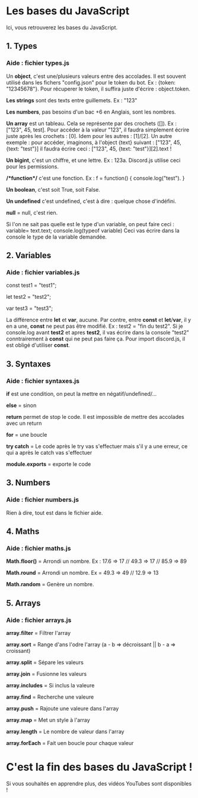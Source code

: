 # Les bases du JavaScript
Ici, vous retrouverez les bases du JavaScript.

## 1. Types
### Aide : fichier types.js
Un **object**, c'est une/plusieurs valeurs entre des accolades. Il est souvent utilisé dans les fichers "config.json" pour le token du bot. Ex : {token: "12345678"}. Pour récuperer le token, il suffira juste d'écrire : object.token.

**Les strings** sont des texts entre guillemets. Ex :  "123"

**Les numbers**, pas besoins d'un bac +6 en Anglais, sont les nombres.

**Un array** est un tableau. Cela se représente par des crochets ([]). Ex : ["123", 45, test]. Pour accéder à la valeur "123", il faudra simplement écrire juste après les crochets : [0]. Idem pour les autres : [1]/[2]. Un autre exemple : pour accéder, imaginons, à l'object {text} suivant : ["123", 45, {text: "test"}] il faudra écrire ceci : ["123", 45, {text: "test"}][2].text ! 

**Un bigint**, c'est un chiffre, et une lettre. Ex : 123a. Discord.js utilise ceci pour les permissions.

**/\*function\*/** c'est une fonction. Ex : f = function() {
    console.log("test").
}

**Un boolean**, c'est soit True, soit False.

**Un undefined** c'est undefined, c'est à dire : quelque chose d'indéfini.

**null** = null, c'est rien.

Si l'on ne sait pas quelle est le type d'un variable, on peut faire ceci : variable= text.text;
console.log(typeof variable)
Ceci vas écrire dans la console le type de la variable demandée.

## 2. Variables
### Aide : fichier variables.js
const test1 = "test1";

let test2 = "test2";

var test3 = "test3";

La différence entre **let** et **var**, aucune. Par contre, entre **const** et **let**/**var**, il y en a une, **const** ne peut pas être modifié. Ex : test2 = "fin du test2". Si je console.log avant **test2** et apres **test2**, il vas écrire dans la console "test2" conntrairement à **const** qui ne peut pas faire ça. Pour import discord.js, il est obligé d'utiliser **const**.

## 3. Syntaxes
### Aide : fichier syntaxes.js
**if** est une condition, on peut la mettre en négatif/undefined/...

**else** = sinon

**return** permet de stop le code. Il est impossible de mettre des accolades avec un return

**for** = une boucle

**try catch** = Le code après le try vas s'effectuer mais s'il y a une erreur, ce qui a après le catch vas s'effectuer

**module.exports** = exporte le code

## 3. Numbers
### Aide : fichier numbers.js
Rien à dire, tout est dans le fichier aide.

## 4. Maths
### Aide : fichier maths.js
**Math.floor()** = Arrondi un nombre. Ex : 17.6 => 17 // 49.3 => 17 // 85.9 => 89

**Math.round** = Arrondi un nombre. Ex = 49.3 => 49 // 12.9 => 13

**Math.random** = Genère un nombre.

## 5. Arrays
### Aide : fichier arrays.js
**array.filter** = Filtrer l'array

**array.sort** = Range d'ans l'odre l'array (a - b => décroissant || b - a => croissant)

**array.split** = Sépare les valeurs

**array.join** = Fusionne les valeurs

**array.includes** = Si inclus la valeure

**array.find** = Recherche une valeure

**array.push** = Rajoute une valeure dans l'array

**array.map** = Met un style à l'array

**array.length** = Le nombre de valeur dans l'array

**array.forEach** = Fait uen boucle pour chaque valeur

# C'est la fin des bases du JavaScript !
Si vous souhaités en apprendre plus, des vidéos YouTubes sont disponibles !
